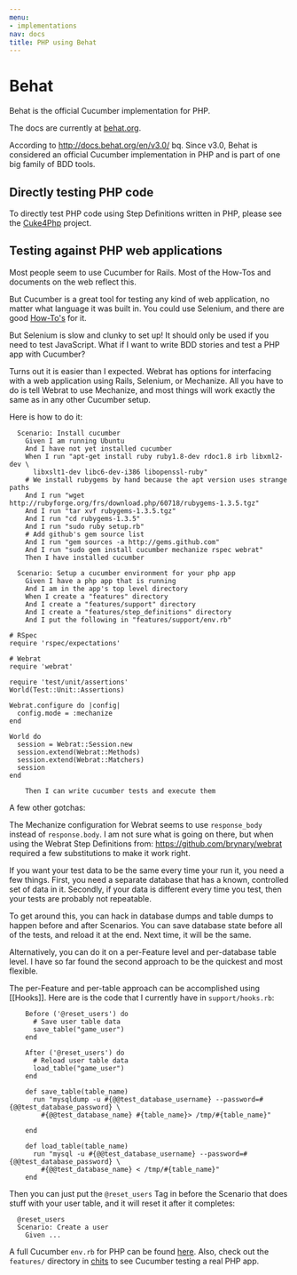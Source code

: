 ```yaml
---
menu:
- implementations
nav: docs
title: PHP using Behat
---
```


# Behat

Behat is the official Cucumber implementation for PHP.

The docs are currently at [behat.org](http://behat.org).

According to <http://docs.behat.org/en/v3.0/> bq. Since v3.0, Behat is 
considered an official Cucumber implementation in PHP and is part of one big family of BDD tools.

## Directly testing PHP code

To directly test PHP code using Step Definitions written in PHP, please see the [Cuke4Php](https://github.com/olbrich/cuke4php) project.

## Testing against PHP web applications

Most people seem to use Cucumber for Rails. Most of the How-Tos and documents on the web reflect this. 

But Cucumber is a great tool for testing any kind of web application, no matter what language it was built in. You could use Selenium, and there are good [How-To's](/cucumber/browser-automation/#selenium-webdriver) for it. 

But Selenium is slow and clunky to set up! It should only be used if you need to test JavaScript. What if I want to write BDD stories and test a PHP app with Cucumber?

Turns out it is easier than I expected. Webrat has options for interfacing with a web application using Rails, Selenium, or Mechanize. All you have to do is tell Webrat to use Mechanize, and most things will work exactly the same as in any other Cucumber setup.

Here is how to do it:

```
  Scenario: Install cucumber
    Given I am running Ubuntu
    And I have not yet installed cucumber
    When I run "apt-get install ruby ruby1.8-dev rdoc1.8 irb libxml2-dev \
      libxslt1-dev libc6-dev-i386 libopenssl-ruby"
    # We install rubygems by hand because the apt version uses strange paths
    And I run "wget http://rubyforge.org/frs/download.php/60718/rubygems-1.3.5.tgz"
    And I run "tar xvf rubygems-1.3.5.tgz"
    And I run "cd rubygems-1.3.5"
    And I run "sudo ruby setup.rb"
    # Add github's gem source list
    And I run "gem sources -a http://gems.github.com"
    And I run "sudo gem install cucumber mechanize rspec webrat"
    Then I have installed cucumber

  Scenario: Setup a cucumber environment for your php app
    Given I have a php app that is running
    And I am in the app's top level directory
    When I create a "features" directory
    And I create a "features/support" directory
    And I create a "features/step_definitions" directory
    And I put the following in "features/support/env.rb"

# RSpec
require 'rspec/expectations'

# Webrat
require 'webrat'

require 'test/unit/assertions'
World(Test::Unit::Assertions)

Webrat.configure do |config|
  config.mode = :mechanize
end

World do
  session = Webrat::Session.new
  session.extend(Webrat::Methods)
  session.extend(Webrat::Matchers)
  session
end

    Then I can write cucumber tests and execute them
```

A few other gotchas:

The Mechanize configuration for Webrat seems to use `response_body` instead of
`response.body`. I am not sure what is going on there, but when using the Webrat
Step Definitions from: <https://github.com/brynary/webrat> required a few
substitutions to make it work right.

If you want your test data to be the same every time your run it, you need a few
things. First, you need a separate database that has a known, controlled set
of data in it. Secondly, if your data is different every time you test, then
your tests are probably not repeatable.

To get around this, you can hack in database dumps and table dumps to happen
before and after Scenarios. You can save database state before all of the tests,
and reload it at the end. Next time, it will be the same. 

Alternatively, you can do it on a per-Feature level and per-database table level. I have so far found the second approach to be the quickest and most flexible.

The per-Feature and per-table approach can be accomplished using [[Hooks]].
Here are is the code that I currently have in `support/hooks.rb`:

```
    Before ('@reset_users') do
      # Save user table data
      save_table("game_user")
    end

    After ('@reset_users') do
      # Reload user table data
      load_table("game_user")
    end

    def save_table(table_name)
      run "mysqldump -u #{@@test_database_username} --password=#{@@test_database_password} \
        #{@@test_database_name} #{table_name}> /tmp/#{table_name}"

    end

    def load_table(table_name)
      run "mysql -u #{@@test_database_username} --password=#{@@test_database_password} \
        #{@@test_database_name} < /tmp/#{table_name}"
    end
```

Then you can just put the `@reset_users` Tag in before the Scenario that does
stuff with your user table, and it will reset it after it completes:

```
  @reset_users
  Scenario: Create a user
    Given ...
```

A full Cucumber `env.rb` for PHP can be found
[here](https://gist.github.com/188166). Also, check out the `features/` directory in
[chits](https://github.com/mikeymckay/chits) to see Cucumber testing a real PHP
app.
